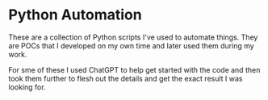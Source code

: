 # Python Automation
These are a collection of Python scripts I've used to automate things. They are POCs that I developed on my own time and later used them during my work.

For sme of these I used ChatGPT to help get started with the code and then took them further to flesh out the details and get the exact result I was looking for. 
